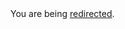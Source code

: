 <html><body>You are being <a href="https://gitlab.com/famedly/fluffychat/-/raw/main/PRIVACY.md">redirected</a>.</body></html>